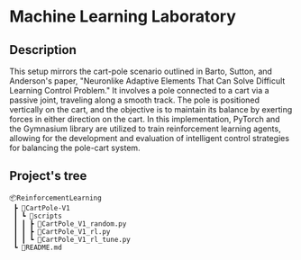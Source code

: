 # Machine Learning Laboratory

## Description

This setup mirrors the cart-pole scenario outlined in Barto, Sutton, and Anderson's paper, "Neuronlike Adaptive Elements That Can Solve Difficult Learning Control Problem." It involves a pole connected to a cart via a passive joint, traveling along a smooth track. The pole is positioned vertically on the cart, and the objective is to maintain its balance by exerting forces in either direction on the cart. In this implementation, PyTorch and the Gymnasium library are utilized to train reinforcement learning agents, allowing for the development and evaluation of intelligent control strategies for balancing the pole-cart system.

## Project's tree

```
📦ReinforcementLearning
 ┣ 📂CartPole-V1
 ┃ ┗ 📂scripts
 ┃ ┃ ┣ 📜CartPole_V1_random.py
 ┃ ┃ ┣ 📜CartPole_V1_rl.py
 ┃ ┃ ┗ 📜CartPole_V1_rl_tune.py
 ┗ 📜README.md

```
